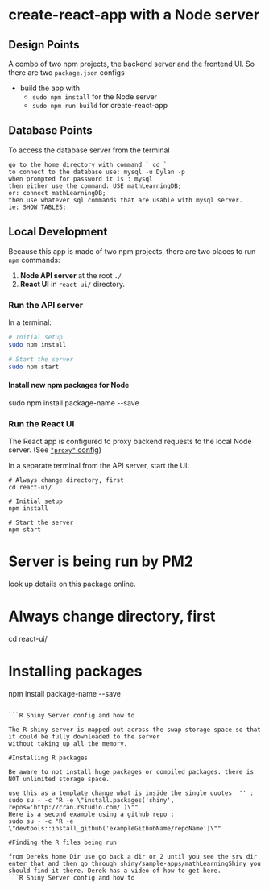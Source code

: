 # create-react-app with a Node server

## Design Points

A combo of two npm projects, the backend server and the frontend UI. So there are two `package.json` configs

  * build the app with
    * `sudo npm install` for the Node server
    * `sudo npm run build` for create-react-app

## Database Points

To access the database server from the terminal 

	go to the home directory with command ` cd `
	to connect to the database use: mysql -u Dylan -p
	when prompted for password it is : mysql
	then either use the command: USE mathLearningDB;
	or: connect mathLearningDB;
	then use whatever sql commands that are usable with mysql server.
	ie: SHOW TABLES;	

## Local Development

Because this app is made of two npm projects, there are two places to run `npm` commands:

1. **Node API server** at the root `./`
1. **React UI** in `react-ui/` directory.

### Run the API server

In a terminal:

```bash
# Initial setup
sudo npm install

# Start the server
sudo npm start
```

#### Install new npm packages for Node


sudo npm install package-name --save


### Run the React UI

The React app is configured to proxy backend requests to the local Node server. (See [`"proxy"` config](react-ui/package.json))

In a separate terminal from the API server, start the UI:
```NPM and server config
# Always change directory, first
cd react-ui/

# Initial setup
npm install

# Start the server
npm start
```
# Server is being run by PM2
look up details on this package online.

# Always change directory, first
cd react-ui/
# Installing packages
npm install package-name --save
```NPM and server config

```R Shiny Server config and how to

The R shiny server is mapped out across the swap storage space so that it could be fully downloaded to the server
without taking up all the memory.

#Installing R packages

Be aware to not install huge packages or compiled packages. there is NOT unlimited storage space.

use this as a template change what is inside the single quotes  '' : 
sudo su - -c "R -e \"install.packages('shiny', repos='http://cran.rstudio.com/')\""
Here is a second example using a github repo :
sudo su - -c "R -e \"devtools::install_github('exampleGithubName/repoName')\"" 

#Finding the R files being run

from Dereks home Dir use go back a dir or 2 until you see the srv dir
enter that and then go through shiny/sample-apps/mathLearningShiny you should find it there. Derek has a video of how to get here.
```R Shiny Server config and how to



